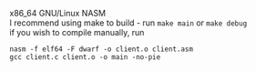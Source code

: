 x86_64 GNU/Linux NASM\
I recommend using make to build - run `make main` or `make debug`\
if you wish to compile manually, run
```
nasm -f elf64 -F dwarf -o client.o client.asm
gcc client.c client.o -o main -no-pie
```
